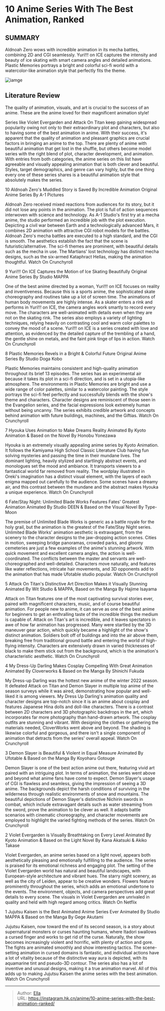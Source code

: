 # 10 Anime Series With The Best Animation, Ranked


## SUMMARY 


 Aldnoah Zero wows with incredible animation in its mecha battles, combining 2D and CGI seamlessly. 
 Yuri!!! on ICE captures the intensity and beauty of ice skating with smart camera angles and detailed animations. 
 Plastic Memories portrays a bright and colorful sci-fi world with a watercolor-like animation style that perfectly fits the theme. 

![iamge](https://static1.srcdn.com/wordpress/wp-content/uploads/2023/12/best-anime-animation-with-attack-on-titan-violet-evergarden-and-yuri-on-ice.jpg)

## Literature Review

The quality of animation, visuals, and art is crucial to the success of an anime. These are the anime loved for their magnificent animation style!




Series like Violet Evergarden and Attack On Titan keep gaining widespread popularity owing not only to their extraordinary plot and characters, but also to having some of the best animation in anime. With their success, it&#39;s apparent that the quality of animation and pleasant graphics are crucial factors in bringing an anime to the top. There are plenty of anime with beautiful animation that get lost in the shuffle, but others become model series with the right blend of plot, character development, and animation.
With entries from both categories, the anime series on this list have agreeable and visually appealing animation that is both clever and beautiful. Styles, target demographics, and genre can vary highly, but the one thing every one of these series shares is a beautiful animation style that absolutely makes the series.









 








 10  Aldnoah Zero&#39;s Muddled Story is Saved By Incredible Animation 
Original Anime Series By A-1 Pictures


 







Aldnoah Zero received mixed reactions from audiences for its story, but it did not lose any points in the animation. The plot is full of action sequences interwoven with science and technology. As A-1 Studio&#39;s first try at a mecha anime, the studio performed an incredible job with the plot execution. Depicting a civil war between Earth and a technologically advanced Mars, it combines 2D animation with attractive CGI robot models for the battles. Aldnoah Zero&#39;s mecha battles are executed to a high standard, and the CGI is smooth. The aesthetics establish the fact that the scene is futuristic/alternative. The sci-fi themes are prominent, with beautiful details such as the mecha in use. The Martians&#39; lost technology has distinct mecha designs, such as the six-armed Kataphract Hellas, making the animation thoughtful.
Watch On Crunchyroll





 9  Yuri!!! On ICE Captures the Motion of Ice Skating Beautifully 
Original Anime Series By Studio MAPPA


 







One of the best anime directed by a woman, Yuri!!! on ICE focuses on reality and inventiveness. Because this is a sports anime, the sophisticated skate choreography and routines take up a lot of screen time. The animations of human body movements are highly intense. As a skater enters a rink and performs in Yuri!!! on ICE, the camera angles work smartly to record every move. The characters are well-animated with details even when they are not on the skating rink. The series also employs a variety of lighting techniques, relying heavily on contrasting cool and warm color palettes to convey the mood of a scene. Yuri!!! on ICE is a series created with love and attention, as evidenced by the detailed capture of the trembling of a hand, the gentle shine on metals, and the faint pink tinge of lips in action.
Watch On Crunchyroll





 8  Plastic Memories Revels in a Bright &amp; Colorful Future 
Original Anime Series By Studio Doga Kobo


 







Plastic Memories maintains consistent and high-quality animation throughout its brief 13 episodes. The series has an experimental air because it takes its plot in a sci-fi direction, and is set in a utopia-like atmosphere. The environments in Plastic Memories are bright and use a wide range of color palettes, similar to a watercolor painting. The style portrays the sci-fi feel perfectly and successfully blends with the show&#39;s theme and characters. Character designs are reminiscent of those seen in the Evangelion series, and the facial expressions look extremely human without being uncanny. The series exhibits credible artwork and concepts behind animation with future buildings, machines, and the Giftias.
Watch On Crunchyroll





 7  Hyouka Uses Animation to Make Dreams Reality 
Animated By Kyoto Animation &amp; Based on the Novel By Honobu Yonezawa
        

Hyouka is an extremely visually appealing anime series by Kyoto Animation. It follows the Kamiyama High School Classic Literature Club having fun solving mysteries and passing the time in their mundane lives. The dominant lighting, heavily stylized and startlingly abstract events, and monologues set the mood and ambiance. It transports viewers to a fantastical world far removed from reality. The wordplay illustrated in Oreki&#39;s imagination has a distinct visual element, with the layers of each enigma mapped out carefully to the audience. Some scenes have a dreamy air, and this contrast between the mundane and the abstract makes Hyouka a unique experience.
Watch On Crunchyroll





 6  Fate/Stay Night: Unlimited Blade Works Features Fates&#39; Greatest Animation 
Animated By Studio DEEN &amp; Based on the Visual Novel By Type-Moon


 







The premise of Unlimited Blade Works is generic as a battle royale for the holy grail, but the animation is the greatest of the Fate/Stay Night series. Unlimited Blade Works&#39; animation aesthetic is extravagant, from the scenery to the character designs to the jaw-dropping action scenes. Cities in motion, sweeping bridge panoramas, crowded parks, and gloomy cemeteries are just a few examples of the anime&#39;s stunning artwork. With quick movement and excellent camera angles, the action is well-coordinated. The conflicts between the master and servants are well-choreographed and well-detailed. Characters move naturally, and features like water reflections, intricate hair movements, and 3D opponents add to the animation that has made Ufotable studio popular.
Watch On Crunchyroll





 5  Attack On Titan&#39;s Distinctive Art Direction Makes it Visually Stunning 
Animated By Wit Studio &amp; MAPPA, Based on the Manga By Hajime Isayama


 







Attack on Titan features one of the most captivating survival stories ever, paired with magnificent characters, music, and of course beautiful animation. For people new to anime, it can serve as one of the best anime for beginners to get an enthralling taste of the incredible things the medium is capable of. Attack on Titan&#39;s art is incredible, and it leaves spectators in awe of how far animation has progressed. Many were startled by the 3D maneuver gear action, which quickly became a highlight of the show&#39;s distinct animation. Soldiers bolt off of buildings and into the air above them, breaking free from traditional ground battle and entering the world of high-flying intensity. Characters are extensively drawn in varied thicknesses of black to make them stick out from the background, which is the animation&#39;s characteristic aesthetic.
Watch On Crunchyroll





 4  My Dress-Up Darling Makes Cosplay Compelling With Great Animation 
Animated By Cloverworks &amp; Based on the Manga By Shinichi Fukuda


 







My Dress-up Darling was the hottest new anime of the winter 2022 season. It defeated Attack on Titan and Demon Slayer in multiple top anime of the season surveys while it was aired, demonstrating how popular and well-liked it is among viewers. My Dress Up Darling&#39;s animation quality and character designs are top-notch since it is an anime about cosplay and features Japanese Hina dolls and doll-like characters. There is a contrast between 2D characters and 3D photographic backdrops in the art, which incorporates far more photography than hand-drawn artwork. The cosplay outfits are stunning and vibrant. With designing the clothes or gathering the materials needed, CloverWorks went above and beyond. The shading is likewise colorful and gorgeous, and there isn&#39;t a single component of animation that detracts from the series&#39; overall appeal.
Watch On Crunchyroll





 3  Demon Slayer is Beautiful &amp; Violent in Equal Measure 
Animated By Ufotable &amp; Based on the Manga By Koyoharu Gotouge


 







Demon Slayer is one of the best action anime out there, featuring vivid art paired with an intriguing plot. In terms of animation, the series went above and beyond what anime fans have come to expect. Demon Slayer&#39;s usage of CGI is flawless and seamless, giving the impression of seeing a 3D anime. The backgrounds depict the harsh conditions of surviving in the wilderness through realistic environments of snow and mountains. The beautiful depictions of Demon Slayer&#39;s distinctive Nichirin swords in combat, which include extravagant details such as water streaming from the sword, prove the animation to be clever as well. It adapts battle scenarios with cinematic choreography, and character movements are employed to highlight the varied fighting methods of the series.
Watch On Crunchyroll





 2  Violet Evergarden is Visually Breathtaking on Every Level 
Animated By Kyoto Animation &amp; Based on the Light Novel By Kana Akatsuki &amp; Akiko Takase


 







Violet Evergarden, an anime series based on a light novel, appears both aesthetically pleasing and emotionally fulfilling to the audience. The series is praised for its emotional richness and engaging plot. The setting of the Violet Evergarden world has natural and beautiful landscapes, with European-style architecture and vibrant hues. The starry night scenery, as well as the city of Leiden, appear to be creative wonders. Flowers feature prominently throughout the series, which adds an emotional undertone to the events. The environment, objects, and camera perspectives add great details to every scene. The visuals in Violet Evergarden are unrivaled in quality and held with high regard among critics.
Watch On Netflix





 1  Jujutsu Kaisen is the Best Animated Anime Series Ever 
Animated By Studio MAPPA &amp; Based on the Manga By Gege Akutami


 







Jujutsu Kaisen, now toward the end of its second season, is a story about supernatural monsters or curses haunting humans, where Itadori swallows a cursed finger and works to get rid of the curse. Naturally, the show becomes increasingly violent and horrific, with plenty of action and gore. The fights are animated smoothly and show interesting tactics. The scene-setting animation in cursed domains is fantastic, and individual actions have a lot of vitality because of the distinctive way aura is depicted, with its aquamarine tint and pseudo-3D contour. The series also has a lot of inventive and unusual designs, making it a true animation marvel. All of this adds up to making Jujutsu Kaisen the anime series with the best animation.
Watch On Crunchyroll

---

> Author: [Ella](https://instagram.hk.cn/)  
> URL: https://instagram.hk.cn/anime/10-anime-series-with-the-best-animation-ranked/  

